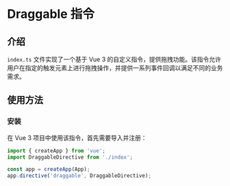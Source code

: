 # Draggable 指令

## 介绍
`index.ts` 文件实现了一个基于 Vue 3 的自定义指令，提供拖拽功能。该指令允许用户在指定的触发元素上进行拖拽操作，并提供一系列事件回调以满足不同的业务需求。

## 使用方法

### 安装
在 Vue 3 项目中使用该指令，首先需要导入并注册：

```ts
import { createApp } from 'vue';
import DraggableDirective from './index';

const app = createApp(App);
app.directive('draggable', DraggableDirective);
